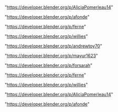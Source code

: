 "https://developer.blender.org/p/AliciaPomerleau14"

"https://developer.blender.org/p/afonde"

"https://developer.blender.org/p/ferne"

"https://developer.blender.org/p/willies"

 
"https://developer.blender.org/p/andrewtoy70"


"https://developer.blender.org/p/mayur1623"


"https://developer.blender.org/p/forsarah"


"https://developer.blender.org/p/ferne"


"https://developer.blender.org/p/willies"


"https://developer.blender.org/p/AliciaPomerleau14"


"https://developer.blender.org/p/afonde"


 
